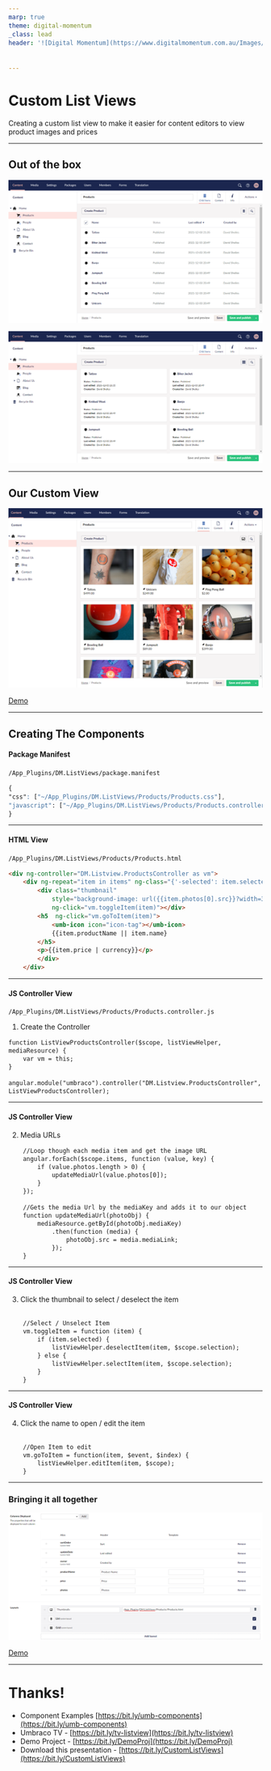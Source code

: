 ```yaml
---
marp: true
theme: digital-momentum
_class: lead
header: '![Digital Momentum](https://www.digitalmomentum.com.au/Images/logos/Digital-Momentum.svg)' 


---
```



# **Custom List Views**

Creating a custom list view to make it easier for content editors to view product images and prices

---

## Out of the box

<div class="row">

![w:550px](images/table-view.png)

![w:550px](images/card-view.png)

</div>
<!--
1. Explain why you'd want to create your own
 -->

------



## Our Custom View

![w:800px center ](images/listview.png)


<footer>

<a href="https://localhost:44330/umbraco#/content/content/edit/1098" target="_blank">Demo</a>

</footer>



---


## Creating The Components

#### Package Manifest

`/App_Plugins/DM.ListViews/package.manifest`

```css
{
"css": ["~/App_Plugins/DM.ListViews/Products/Products.css"],
"javascript": ["~/App_Plugins/DM.ListViews/Products/Products.controller.js"]
}
```

<!-- 
We have 4 files:
1. package.manifest
2. Html View
3. Javascript Controller
4. CSS
-->

---
#### HTML View

`/App_Plugins/DM.ListViews/Products/Products.html`

```html
<div ng-controller="DM.Listview.ProductsController as vm">
    <div ng-repeat="item in items" ng-class="{'-selected': item.selected}">
        <div class="thumbnail" 
            style="background-image: url({{item.photos[0].src}}?width=300"
            ng-click="vm.toggleItem(item)"></div>
        <h5  ng-click="vm.goToItem(item)">
            <umb-icon icon="icon-tag"></umb-icon> 
            {{item.productName || item.name}
        </h5>
        <p>{{item.price | currency}}</p>
        </div>
    </div>
```
<!-- 
1. ng-controller: DM.Listview.ProductsController
2. ng-repeat
3. ng-class: Selected
4. BG Image: item.photos[0].src
5. ng-click: vm.toggleItem(item)
6. ng-click: vm.goToItem(item)
7. {{item.productName || item.name}
8. {{item.price | currency}}
-->
---
#### JS Controller View

`/App_Plugins/DM.ListViews/Products/Products.controller.js`

1. Create the Controller

```JS
function ListViewProductsController($scope, listViewHelper, mediaResource) {
    var vm = this;
}

angular.module("umbraco").controller("DM.Listview.ProductsController", 
ListViewProductsController);

```

---
#### JS Controller View

2. Media URLs

```JS
    //Loop though each media item and get the image URL
    angular.forEach($scope.items, function (value, key) {
        if (value.photos.length > 0) {
            updateMediaUrl(value.photos[0]);
        }
    });

    //Gets the media Url by the mediaKey and adds it to our object
    function updateMediaUrl(photoObj) {
        mediaResource.getById(photoObj.mediaKey)
            .then(function (media) {
                photoObj.src = media.mediaLink;
            });
    }
```

---
#### JS Controller View

3. Click the thumbnail to select / deselect the item

```JS

    //Select / Unselect Item
    vm.toggleItem = function (item) {
        if (item.selected) {
            listViewHelper.deselectItem(item, $scope.selection);
        } else {
            listViewHelper.selectItem(item, $scope.selection);
        }
    }

```

---
#### JS Controller View

4. Click the name to open / edit the item

```JS

    //Open Item to edit
    vm.goToItem = function(item, $event, $index) {
        listViewHelper.editItem(item, $scope);
    }

```
---

### Bringing it all together
![w:950px center ](images/listview-setup.png)

<footer>

<a href="https://localhost:44330/umbraco#/settings/documentTypes/edit/1096" target="_blank">Demo</a>

</footer>

---
# **Thanks!**

- Component Examples [https://bit.ly/umb-components](https://bit.ly/umb-components)
- Umbraco TV - [https://bit.ly/tv-listview](https://bit.ly/tv-listview)
- Demo Project - [https://bit.ly/DemoProj](https://bit.ly/DemoProj)
- Download this presentation - [https://bit.ly/CustomListViews](https://bit.ly/CustomListViews)


<!-- 

1. Creating the list view
- Add the extra properties
- Add the view
-->